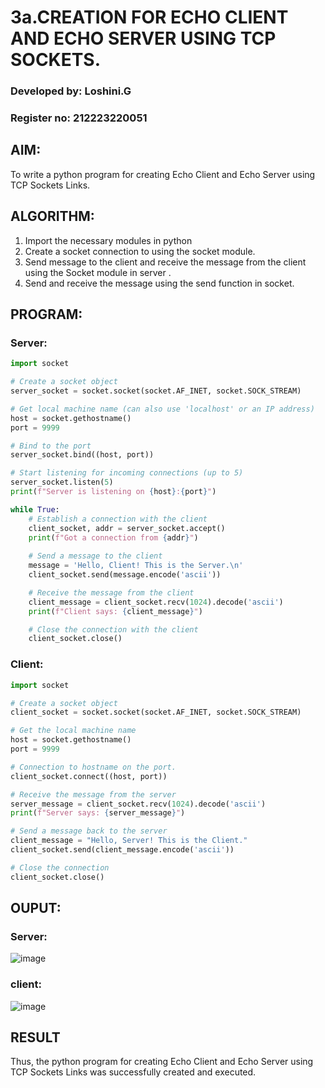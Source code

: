 # 3a.CREATION FOR ECHO CLIENT AND ECHO SERVER USING TCP SOCKETS.

### Developed by: Loshini.G
### Register no: 212223220051

## AIM:
To write a python program for creating Echo Client and Echo Server using TCP
Sockets Links.

## ALGORITHM:
1. Import the necessary modules in python
2. Create a socket connection to using the socket module.
3. Send message to the client and receive the message from the client using the Socket module in
 server .
4. Send and receive the message using the send function in socket.
   
## PROGRAM:

### Server:
```py
import socket

# Create a socket object
server_socket = socket.socket(socket.AF_INET, socket.SOCK_STREAM)

# Get local machine name (can also use 'localhost' or an IP address)
host = socket.gethostname()
port = 9999

# Bind to the port
server_socket.bind((host, port))

# Start listening for incoming connections (up to 5)
server_socket.listen(5)
print(f"Server is listening on {host}:{port}")

while True:
    # Establish a connection with the client
    client_socket, addr = server_socket.accept()
    print(f"Got a connection from {addr}")
    
    # Send a message to the client
    message = 'Hello, Client! This is the Server.\n'
    client_socket.send(message.encode('ascii'))

    # Receive the message from the client
    client_message = client_socket.recv(1024).decode('ascii')
    print(f"Client says: {client_message}")

    # Close the connection with the client
    client_socket.close()

```

### Client:
```py
import socket

# Create a socket object
client_socket = socket.socket(socket.AF_INET, socket.SOCK_STREAM)

# Get the local machine name
host = socket.gethostname()
port = 9999

# Connection to hostname on the port.
client_socket.connect((host, port))

# Receive the message from the server
server_message = client_socket.recv(1024).decode('ascii')
print(f"Server says: {server_message}")

# Send a message back to the server
client_message = "Hello, Server! This is the Client."
client_socket.send(client_message.encode('ascii'))

# Close the connection
client_socket.close()

```

## OUPUT:

### Server:
![image](https://github.com/user-attachments/assets/d674ab54-a937-485f-9656-ac8d6f2f95e8)

### client:
![image](https://github.com/user-attachments/assets/4bb07963-4463-4b8a-87cd-7772dee8b9b5)

## RESULT
Thus, the python program for creating Echo Client and Echo Server using TCP Sockets Links 
was successfully created and executed.
